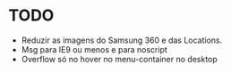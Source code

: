 # TODO

- Reduzir as imagens do Samsung 360 e das Locations.
- Msg para IE9 ou menos e para noscript
- Overflow só no hover no menu-container no desktop
